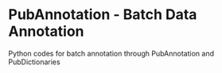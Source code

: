 # PubAnnotation - Batch Data Annotation

Python codes for batch annotation through PubAnnotation and PubDictionaries
